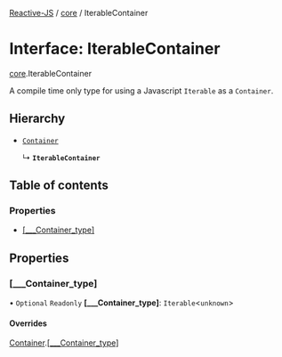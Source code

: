 [Reactive-JS](../README.md) / [core](../modules/core.md) / IterableContainer

# Interface: IterableContainer

[core](../modules/core.md).IterableContainer

A compile time only type for using a Javascript `Iterable` as a `Container`.

## Hierarchy

- [`Container`](core.Container.md)

  ↳ **`IterableContainer`**

## Table of contents

### Properties

- [[\_\_\_Container\_type]](core.IterableContainer.md#[___container_type])

## Properties

### [\_\_\_Container\_type]

• `Optional` `Readonly` **[\_\_\_Container\_type]**: `Iterable`<`unknown`\>

#### Overrides

[Container](core.Container.md).[[___Container_type]](core.Container.md#[___container_type])
